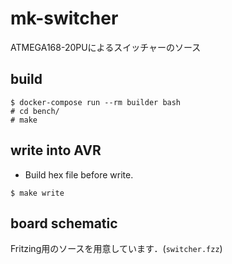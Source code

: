 # mk-switcher
ATMEGA168-20PUによるスイッチャーのソース

## build

```shell
$ docker-compose run --rm builder bash
# cd bench/
# make
```

## write into AVR

- Build hex file before write.

```shell
$ make write
```

## board schematic

Fritzing用のソースを用意しています．(`switcher.fzz`)
